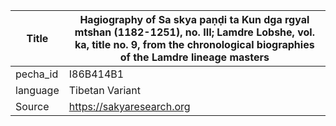 |Title | Hagiography of Sa skya paṇḍi ta Kun dga rgyal mtshan (1182-1251), no. III; Lamdre Lobshe, vol. ka, title no. 9, from the chronological biographies of the Lamdre lineage masters 
| --- | --- 
|pecha_id | I86B414B1
|language | Tibetan Variant
|Source | https://sakyaresearch.org